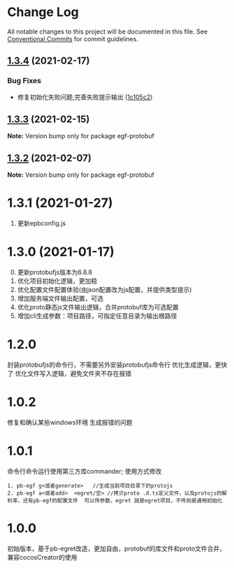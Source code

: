 # Change Log

All notable changes to this project will be documented in this file.
See [Conventional Commits](https://conventionalcommits.org) for commit guidelines.

## [1.3.4](https://github.com/AILHC/EasyGameFrameworkOpen/compare/egf-protobuf@1.3.3...egf-protobuf@1.3.4) (2021-02-17)


### Bug Fixes

* 修复初始化失败问题,完善失败提示输出 ([1c105c2](https://github.com/AILHC/EasyGameFrameworkOpen/commit/1c105c222987321f29cef9dcede80baca863f36f))





## [1.3.3](https://github.com/AILHC/EasyGameFrameworkOpen/compare/egf-protobuf@1.3.2...egf-protobuf@1.3.3) (2021-02-15)

**Note:** Version bump only for package egf-protobuf





## [1.3.2](https://github.com/AILHC/EasyGameFrameworkOpen/compare/egf-protobuf@1.3.1...egf-protobuf@1.3.2) (2021-02-07)

**Note:** Version bump only for package egf-protobuf





# 1.3.1 (2021-01-27)
1. 更新epbconfig.js

# 1.3.0 (2021-01-17)
0. 更新protobufjs版本为6.8.8
1. 优化项目初始化逻辑，更加稳
2. 优化配置文件配置体验(由json配置改为js配置，并提供类型提示)
3. 增加服务端文件输出配置，可选
4. 优化proto静态js文件输出逻辑，合并protobuf库为可选配置
5. 增加cli生成参数：项目路径，可指定任意目录为输出根路径

# 1.2.0

封装protobufjs的命令行，不需要另外安装protobufjs命令行
优化生成逻辑，更快了
优化文件写入逻辑，避免文件夹不存在报错

# 1.0.2
修复和确认某些windows环境 生成报错的问题

# 1.0.1
命令行命令运行使用第三方库commander;
使用方式修改

    1. pb-egf g<或者generate>   //生成当前项目目录下的protojs
    2. pb-egf a<或者add>  <egret/空> //拷贝proto .d.ts定义文件，以及protojs的解析库，还有pb-egf的配置文件  可以传参数，egret 就是egret项目，不传则是通用初始化


# 1.0.0
初始版本，基于pb-egret改造，更加自由，protobuf的库文件和proto文件合并，兼容cocosCreator的使用
